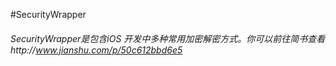 #SecurityWrapper
###### SecurityWrapper是包含iOS 开发中多种常用加密解密方式。你可以前往简书查看http://www.jianshu.com/p/50c612bbd6e5
